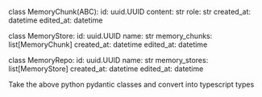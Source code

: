 
class MemoryChunk(ABC):
        id: uuid.UUID
        content: str
        role: str
        created_at: datetime
        edited_at: datetime

class MemoryStore:
        id: uuid.UUID
        name: str
        memory_chunks: list[MemoryChunk]
        created_at: datetime
        edited_at: datetime

class MemoryRepo:
        id: uuid.UUID
        name: str
        memory_stores: list[MemoryStore]
        created_at: datetime
        edited_at: datetime

Take the above python pydantic classes and convert into typescript types